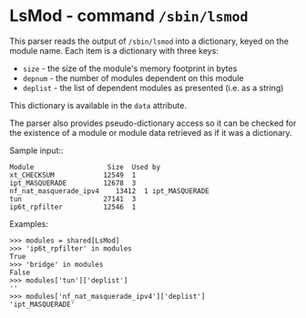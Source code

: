 LsMod - command ``/sbin/lsmod``
===============================

This parser reads the output of ``/sbin/lsmod`` into a dictionary, keyed on
the module name.  Each item is a dictionary with three keys:

* ``size`` - the size of the module's memory footprint in bytes
* ``depnum`` - the number of modules dependent on this module
* ``deplist`` - the list of dependent modules as presented (i.e. as a string)

This dictionary is available in the ``data`` attribute.

The parser also provides pseudo-dictionary access so it can be checked for
the existence of a module or module data retrieved as if it was a dictionary.

Sample input::

    Module                  Size  Used by
    xt_CHECKSUM            12549  1
    ipt_MASQUERADE         12678  3
    nf_nat_masquerade_ipv4    13412  1 ipt_MASQUERADE
    tun                    27141  3
    ip6t_rpfilter          12546  1

Examples:

    >>> modules = shared[LsMod]
    >>> 'ip6t_rpfilter' in modules
    True
    >>> 'bridge' in modules
    False
    >>> modules['tun']['deplist']
    ''
    >>> modules['nf_nat_masquerade_ipv4']['deplist']
    'ipt_MASQUERADE'